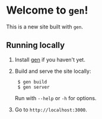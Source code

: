 # Welcome to `gen`!

This is a new site built with `gen`.

## Running locally

1. Install [gen] if you haven't yet.

2. Build and serve the site locally:

        $ gen build
        $ gen server

    Run with `--help` or `-h` for options.

3. Go to `http://localhost:3000`.

[gen]: https://go.astrophena.name/gen#installation
